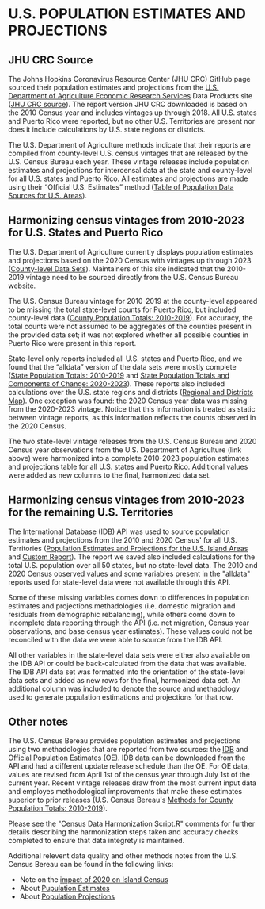 # U.S. POPULATION ESTIMATES AND PROJECTIONS
## JHU CRC Source

The Johns Hopkins Coronavirus Resource Center (JHU CRC) GitHub page sourced their population estimates and projections from the [U.S. Department of Agriculture Economic Research Services](https://www.ers.usda.gov/) Data Products site ([JHU CRC source](https://github.com/govex/COVID-19/blob/master/data_tables/Data_for_UScounty_map/PopulationEstimates.xls)). The report version JHU CRC downloaded is based on the 2010 Census year and includes vintages up through 2018. All U.S. states and Puerto Rico were reported, but no other U.S. Territories are present nor does it include calculations by U.S. state regions or districts.

The U.S. Department of Agriculture methods indicate that their reports are compiled from county-level U.S. census vintages that are released by the U.S. Census Bureau each year. These vintage releases include population estimates and projections for intercensal data at the state and county-level for all U.S. states and Puerto Rico. All estimates and projections are made using their “Official U.S. Estimates” method ([Table of Population Data Sources for U.S. Areas](https://www.census.gov/programs-surveys/international-programs/about/idb/island-areas.html)).


## Harmonizing census vintages from 2010-2023 for U.S. States and Puerto Rico

The U.S. Department of Agriculture currently displays population estimates and projections based on the 2020 Census with vintages up through 2023 ([County-level Data Sets](https://www.ers.usda.gov/data-products/county-level-data-sets/county-level-data-sets-download-data/)). Maintainers of this site indicated that the 2010-2019 vintage need to be sourced directly from the U.S. Census Bureau website.

The U.S. Census Bureau vintage for 2010-2019 at the county-level appeared to be missing the total state-level counts for Puerto Rico, but included county-level data ([County Population Totals: 2010-2019](https://www.census.gov/data/datasets/time-series/demo/popest/2010s-counties-total.html)). For accuracy, the total counts were not assumed to be aggregates of the counties present in the provided data set; it was not explored whether all possible counties in Puerto Rico were present in this report.

State-level only reports included all U.S. states and Puerto Rico, and we found that the “alldata” version of the data sets were mostly complete ([State Population Totals: 2010-2019](https://www.census.gov/data/datasets/time-series/demo/popest/2010s-state-total.html) and [State Population Totals and Components of Change: 2020-2023](https://www.census.gov/data/datasets/time-series/demo/popest/2020s-state-total.html)). These reports also included calculations over the U.S. state regions and districts ([Regional and Districts Map](https://www2.census.gov/geo/pdfs/maps-data/maps/reference/us_regdiv.pdf)). One exception was found: the 2020 Census year data was missing from the 2020-2023 vintage. Notice that this information is treated as static between vintage reports, as this information reflects the counts observed in the 2020 Census.

The two state-level vintage releases from the U.S. Census Bureau and 2020 Census year observations from the U.S. Department of Agriculture (link above) were harmonized into a complete 2010-2023 population estimates and projections table for all U.S. states and Puerto Rico. Additional values were added as new columns to the final, harmonized data set.


## Harmonizing census vintages from 2010-2023 for the remaining U.S. Territories

The International Database (IDB) API was used to source population estimates and projections from the 2010 and 2020 Census' for all U.S. Territories ([Population Estimates and Projections for the U.S. Island Areas](https://www.census.gov/programs-surveys/international-programs/about/idb/island-areas.html) and [Custom Report](https://www.census.gov/data-tools/demo/idb/#/table?COUNTRY_YEAR=2024&COUNTRY_YR_ANIM=2024&menu=tableViz&quickReports=CUSTOM&CUSTOM_COLS=POP,GR,RNI,NATINCR,CBR,BIRTHS,CDR,DEATHS,NMR,NIM&TABLE_YEARS=2010,2011,2012,2013,2014,2015,2016,2017,2018,2019,2020,2021,2022,2023&TABLE_USE_RANGE=Y&TABLE_USE_YEARS=N&TABLE_STEP=1&TABLE_ADD_YEARS=2010,2020&CCODE_SINGLE=AS&CCODE=AS,GU,MP,PR,US,VI&TABLE_RANGE=2010,2023)). The report we saved also included calculations for the total U.S. population over all 50 states, but no state-level data. The 2010 and 2020 Census observed values and some variables present in the "alldata" reports used for state-level data were not available through this API.

Some of these missing variables comes down to differences in population estimates and projections methadologies (i.e. domestic migration and residuals from demographic rebalancing), while others come down to incomplete data reporting through the API (i.e. net migration, Census year observations, and base census year estimates). These values could not be reconciled with the data we were able to source from the IDB API.

All other variables in the state-level data sets were either also available on the IDB API or could be back-calculated from the data that was available. The IDB API data set was formatted into the orientation of the state-level data sets and added as new rows for the final, harmonized data set. An additional column was included to denote the source and methadology used to generate population estimations and projections for that row.


## Other notes

The U.S. Census Bereau provides population estimates and projections using two methadologies that are reported from two sources: the [IDB](https://www.census.gov/data-tools/demo/idb/#/dashboard?COUNTRY_YEAR=2024) and [Official Population Estimates (OE)](https://www.census.gov/programs-surveys/popest.html). IDB data can be downloaded from the API and had a different update release schedule than the OE. For OE data, values are revised from April 1st of the census year through July 1st of the current year. Recent vintage releases draw from the most current input data and employes methodological improvements that make these estimates superior to prior releases (U.S. Census Bereau's [Methods for County Population Totals: 2010-2019](https://www2.census.gov/programs-surveys/popest/technical-documentation/methodology/2010-2019/natstcopr-methv2.pdf)).

Please see the "Census Data Harmonization Script.R" comments for further details describing the harmonization steps taken and accuracy checks completed to ensure that data integrety is maintained.

Additional relevent data quality and other methods notes from the U.S. Census Bereau can be found in the following links:
- Note on the [impact of 2020 on Island Census](https://www.census.gov/newsroom/press-releases/2024/2020-island-areas-cross-tabulation-american-samoa.html)
- About [Pupulation Estimates](https://www.census.gov/programs-surveys/popest/about.html)
- About [Population Projections](https://www.census.gov/programs-surveys/popproj/about.html)


